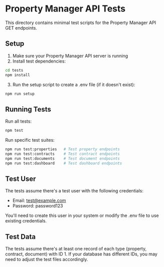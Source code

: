 # Property Manager API Tests

This directory contains minimal test scripts for the Property Manager API GET endpoints.

## Setup

1. Make sure your Property Manager API server is running
2. Install test dependencies:

```bash
cd tests
npm install
```

3. Run the setup script to create a .env file (if it doesn't exist):

```bash
npm run setup
```

## Running Tests

Run all tests:

```bash
npm test
```

Run specific test suites:

```bash
npm run test:properties   # Test property endpoints
npm run test:contracts    # Test contract endpoints
npm run test:documents    # Test document endpoints
npm run test:dashboard    # Test dashboard endpoints
```

## Test User

The tests assume there's a test user with the following credentials:
- Email: test@example.com
- Password: password123

You'll need to create this user in your system or modify the .env file to use existing credentials.

## Test Data

The tests assume there's at least one record of each type (property, contract, document) with ID 1.
If your database has different IDs, you may need to adjust the test files accordingly.